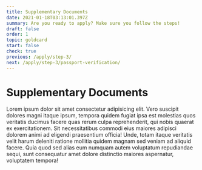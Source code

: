 ```yaml
---
title: Supplementary Documents
date: 2021-01-18T03:13:01.397Z
summary: Are you ready to apply? Make sure you follow the steps!
draft: false
order: 1
topic: goldcard
start: false
check: true
previous: /apply/step-3/
next: /apply/step-3/passport-verification/
---
```


# Supplementary Documents

Lorem ipsum dolor sit amet consectetur adipisicing elit. Vero suscipit dolores magni itaque ipsum, tempora quidem fugiat ipsa est molestias quos veritatis ducimus facere quas rerum culpa reprehenderit, qui nobis quaerat ex exercitationem. Sit necessitatibus commodi eius maiores adipisci dolorem animi ad eligendi praesentium officia! Unde, totam itaque veritatis velit harum deleniti ratione mollitia quidem magnam sed veniam ad aliquid facere. Quia quod sed alias eum numquam autem voluptatum repudiandae sequi, sunt consequatur amet dolore distinctio maiores aspernatur, voluptatem tempora!
